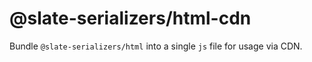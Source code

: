 # @slate-serializers/html-cdn

Bundle `@slate-serializers/html` into a single `js` file for usage via CDN.

